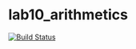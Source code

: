 # lab10_arithmetics
[![Build Status](https://travis-ci.org/xiibug/lab10_arithmetics.svg?branch=main)](https://travis-ci.org/xiibug/lab10_arithmetics)
